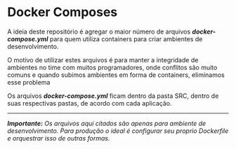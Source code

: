# Docker Composes

A ideia deste repositório é agregar o maior número de arquivos ***docker-compose.yml*** para quem utiliza containers para criar ambientes de desenvolvimento.

O motivo de utilizar estes arquivos é para manter a integridade de ambientes no time com muitos programadores, onde conflitos são muito comuns e quando subimos ambientes em forma de containers, eliminamos esse problema

Os arquivos ***docker-compose.yml*** ficam dentro da pasta SRC, dentro de suas respectivas pastas, de acordo com cada aplicação.

---

***Importante:*** *Os arquivos aqui citados são apenas para ambiente de desenvolvimento. Para produção o ideal é configurar seu proprio Dockerfile e orquestrar isso de outras formas.*
